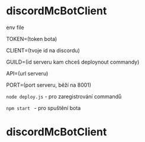 # discordMcBotClient
env file

TOKEN=(token bota)

CLIENT=(tvoje id na discordu) 

GUILD=(id serveru kam chceš deploynout commandy) 

API=(url serveru) 

PORT=(port serveru, běží na 8001) 


```node deploy.js``` - pro zaregistrování commandů

```npm start ``` - pro spuštění bota

# discordMcBotClient
